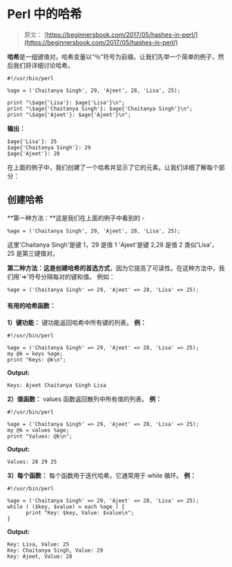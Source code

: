 # Perl 中的哈希

> 原文： [https://beginnersbook.com/2017/05/hashes-in-perl/](https://beginnersbook.com/2017/05/hashes-in-perl/)

**哈希**是一组键值对。哈希变量以“％”符号为前缀。让我们先举一个简单的例子，然后我们将详细讨论哈希。

```
#!/usr/bin/perl

%age = ('Chaitanya Singh', 29, 'Ajeet', 28, 'Lisa', 25);

print "\$age{'Lisa'}: $age{'Lisa'}\n";
print "\$age{'Chaitanya Singh'}: $age{'Chaitanya Singh'}\n";
print "\$age{'Ajeet'}: $age{'Ajeet'}\n";
```

**输出：**

```
$age{'Lisa'}: 25
$age{'Chaitanya Singh'}: 29
$age{'Ajeet'}: 28
```

在上面的例子中，我们创建了一个哈希并显示了它的元素。让我们详细了解每个部分：

## 创建哈希

**第一种方法：**这是我们在上面的例子中看到的 -

```
%age = ('Chaitanya Singh', 29, 'Ajeet', 28, 'Lisa', 25);
```

这里'Chaitanya Singh'是键 1，29 是值 1
'Ajeet'是键 2,28 是值 2
类似'Lisa'，25 是第三键值对。

**第二种方法：**这是创建哈希的**首选方式**，因为它提高了可读性。在这种方法中，我们用'=&gt;'符号分隔每对的键和值。
例如：

```
%age = ('Chaitanya Singh' => 29, 'Ajeet' => 28, 'Lisa' => 25);
```

#### 有用的哈希函数：

**1）键功能：**
键功能返回哈希中所有键的列表。
**例：**

```
#!/usr/bin/perl

%age = ('Chaitanya Singh' => 29, 'Ajeet' => 28, 'Lisa' => 25);
my @k = keys %age;
print "Keys: @k\n";
```

**Output:**

```
Keys: Ajeet Chaitanya Singh Lisa
```

**2）值函数：**
values 函数返回散列中所有值的列表。
**例：**

```
#!/usr/bin/perl

%age = ('Chaitanya Singh' => 29, 'Ajeet' => 28, 'Lisa' => 25);
my @k = values %age;
print "Values: @k\n";
```

**Output:**

```
Values: 28 29 25
```

**3）每个函数：**
每个函数用于迭代哈希，它通常用于 while 循环。
**例：**

```
#!/usr/bin/perl

%age = ('Chaitanya Singh' => 29, 'Ajeet' => 28, 'Lisa' => 25);
while ( ($key, $value) = each %age ) { 
      print "Key: $key, Value: $value\n";
}
```

**Output:**

```
Key: Lisa, Value: 25
Key: Chaitanya Singh, Value: 29
Key: Ajeet, Value: 28
```